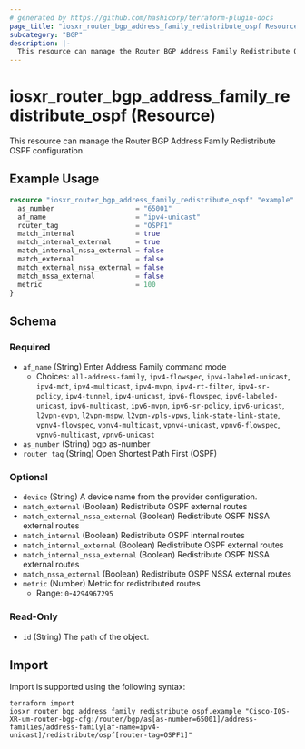 ```yaml
---
# generated by https://github.com/hashicorp/terraform-plugin-docs
page_title: "iosxr_router_bgp_address_family_redistribute_ospf Resource - terraform-provider-iosxr"
subcategory: "BGP"
description: |-
  This resource can manage the Router BGP Address Family Redistribute OSPF configuration.
---
```


# iosxr_router_bgp_address_family_redistribute_ospf (Resource)

This resource can manage the Router BGP Address Family Redistribute OSPF configuration.

## Example Usage

```terraform
resource "iosxr_router_bgp_address_family_redistribute_ospf" "example" {
  as_number                    = "65001"
  af_name                      = "ipv4-unicast"
  router_tag                   = "OSPF1"
  match_internal               = true
  match_internal_external      = true
  match_internal_nssa_external = false
  match_external               = false
  match_external_nssa_external = false
  match_nssa_external          = false
  metric                       = 100
}
```

<!-- schema generated by tfplugindocs -->
## Schema

### Required

- `af_name` (String) Enter Address Family command mode
  - Choices: `all-address-family`, `ipv4-flowspec`, `ipv4-labeled-unicast`, `ipv4-mdt`, `ipv4-multicast`, `ipv4-mvpn`, `ipv4-rt-filter`, `ipv4-sr-policy`, `ipv4-tunnel`, `ipv4-unicast`, `ipv6-flowspec`, `ipv6-labeled-unicast`, `ipv6-multicast`, `ipv6-mvpn`, `ipv6-sr-policy`, `ipv6-unicast`, `l2vpn-evpn`, `l2vpn-mspw`, `l2vpn-vpls-vpws`, `link-state-link-state`, `vpnv4-flowspec`, `vpnv4-multicast`, `vpnv4-unicast`, `vpnv6-flowspec`, `vpnv6-multicast`, `vpnv6-unicast`
- `as_number` (String) bgp as-number
- `router_tag` (String) Open Shortest Path First (OSPF)

### Optional

- `device` (String) A device name from the provider configuration.
- `match_external` (Boolean) Redistribute OSPF external routes
- `match_external_nssa_external` (Boolean) Redistribute OSPF NSSA external routes
- `match_internal` (Boolean) Redistribute OSPF internal routes
- `match_internal_external` (Boolean) Redistribute OSPF external routes
- `match_internal_nssa_external` (Boolean) Redistribute OSPF NSSA external routes
- `match_nssa_external` (Boolean) Redistribute OSPF NSSA external routes
- `metric` (Number) Metric for redistributed routes
  - Range: `0`-`4294967295`

### Read-Only

- `id` (String) The path of the object.

## Import

Import is supported using the following syntax:

```shell
terraform import iosxr_router_bgp_address_family_redistribute_ospf.example "Cisco-IOS-XR-um-router-bgp-cfg:/router/bgp/as[as-number=65001]/address-families/address-family[af-name=ipv4-unicast]/redistribute/ospf[router-tag=OSPF1]"
```
